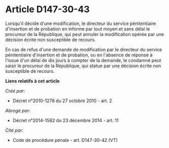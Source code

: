 # Article D147-30-43

Lorsqu'il décide d'une modification, le directeur du service pénitentiaire d'insertion et de probation en informe par tout
moyen et sans délai le procureur de la République, qui peut annuler la modification opérée par une décision écrite non
susceptible de recours. 

En cas de refus d'une demande de modification par le directeur du service pénitentiaire d'insertion et de probation, ou en
l'absence de réponse à l'issue d'un délai de dix jours à compter de la demande, le condamné peut saisir le procureur de la
République, qui statue par une décision écrite non susceptible de recours.

**Liens relatifs à cet article**

_Créé par_:

  - Décret n°2010-1278 du 27 octobre 2010 - art. 2

_Abrogé par_:

  - Décret n°2014-1582 du 23 décembre 2014 - art. 11

_Cité par_:

  - Code de procédure pénale - art. D147-30-42 (VT)
